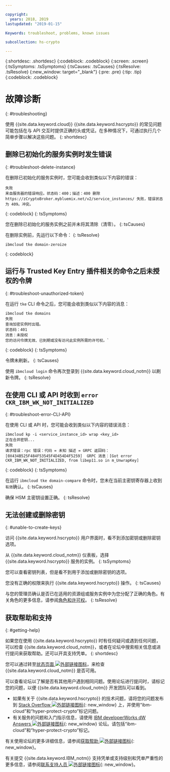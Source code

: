 ```yaml
---

copyright:
  years: 2018, 2019
lastupdated: "2019-01-15"

Keywords: troubleshoot, problems, known issues

subcollection: hs-crypto

---
```


{:shortdesc: .shortdesc}
{:codeblock: .codeblock}
{:screen: .screen}
{:tsSymptoms: .tsSymptoms}
{:tsCauses: .tsCauses}
{:tsResolve: .tsResolve}
{:new_window: target="_blank"}
{:pre: .pre}
{:tip: .tip}
{:codeblock: .codeblock}

# 故障诊断
{: #troubleshooting}

使用 {{site.data.keyword.cloud}} {{site.data.keyword.hscrypto}} 的常见问题可能包括在与 API 交互时提供正确的头或凭证。在多种情况下，可通过执行几个简单步骤以解决这些问题。
{: shortdesc}

## 删除已初始化的服务实例时发生错误
{: #troubleshoot-delete-instance}

在删除已初始化的服务实例时，您可能会收到类似以下内容的错误：

```
失败
来自服务器的错误响应。状态码：400；描述：400 删除 https://zCryptoBroker.mybluemix.net/v2/service_instances/ 失败，错误状态为 409。冲突。
```
{: codeblock}
{: tsSymptoms}

您在删除已初始化的服务实例之前并未将其清除（清零）。
{: tsCauses}

在删除实例前，先运行以下命令：
{: tsResolve}

```
ibmcloud tke domain-zeroize
```
{: codeblock}

## 运行与 Trusted Key Entry 插件相关的命令之后未授权的令牌
{: #troubleshoot-unauthorized-token}

在运行 `tke` CLI 命令之后，您可能会收到类似以下内容的消息：

```
ibmcloud tke domains
失败
查询加密实例时出错。
状态码：401
消息：未授权
您的访问令牌无效、已到期或没有访问此实例所需的许可权。`
```
{: codeblock}
{: tsSymptoms}

令牌未刷新。
{: tsCauses}

使用 `ibmcloud login` 命令再次登录到 {{site.data.keyword.cloud_notm}} 以刷新令牌。
{: tsResolve}

## 在使用 CLI 或 API 时收到 `error CKR_IBM_WK_NOT_INITIALIZED`
{: #troubleshoot-error-CLI-API}

在使用 CLI 或 API 时，您可能会收到类似以下内容的错误消息：

```
ibmcloud kp -i <service_instance_id> wrap <key_id>
正在合并密钥...
失败
请求错误：rpc 错误：代码 = 未知 描述 = GRPC 返回码：[0X434B525F484F53545F4D454D4F5259]  GRPC 消息：[Got error CKR_IBM_WK_NOT_INITIALIZED, from libep11.so in m_UnwrapKey]
```
{: codeblock}
{: tsSymptoms}

在运行 `ibmcloud tke domain-compare` 命令时，您未在当前主密钥寄存器上收到`有效`确认。
{: tsCauses}

确保 HSM 主密钥设置正确。
{: tsResolve}

## 无法创建或删除密钥
{: #unable-to-create-keys}

访问 {{site.data.keyword.hscrypto}} 用户界面时，看不到添加密钥或删除密钥选项。

从 {{site.data.keyword.cloud_notm}} 仪表板，选择 {{site.data.keyword.hscrypto}} 服务的实例。
{: tsSymptoms}

您可以查看密钥列表，但是看不到用于添加或删除密钥的选项。

您没有正确的权限来执行 {{site.data.keyword.hscrypto}} 操作。
{: tsCauses}

与您的管理员确认是否已在适用的资源组或服务实例中为您分配了正确的角色。有关角色的更多信息，请参阅[角色和许可权](/docs/services/key-protect/manage-access.html#roles)。
{: tsResolve}

## 获取帮助和支持
{: #getting-help}

如果您在使用 {{site.data.keyword.hscrypto}} 时有任何疑问或遇到任何问题，可以检查 {{site.data.keyword.cloud_notm}}，或者在论坛中搜索相关信息或进行提问来获取帮助。还可以开具支持凭单。
{: shortdesc}

您可以通过转至[状态页面 ![外部链接图标](../../icons/launch-glyph.svg "外部链接图标")](https://cloud.ibm.com/status?tags=platform,runtimes,services)，来检查 {{site.data.keyword.cloud_notm}} 是否可用。

可以查看论坛以了解是否有其他用户遇到相同问题。使用论坛进行提问时，请标记您的问题，以便 {{site.data.keyword.cloud_notm}} 开发团队可以看到。

- 如果有关于 {{site.data.keyword.hscrypto}} 的技术问题，请将您的问题发布到 [Stack Overflow ![外部链接图标](../../icons/launch-glyph.svg "外部链接图标")](https://stackoverflow.com/questions/tagged/hyper-protect-crypto){: new_window} 上，并使用“ibm-cloud”和“hyper-protect-crypto”标记问题。
- 有关服务的问题和入门指示信息，请使用 [IBM developerWorks dW Answers ![外部链接图标](../../icons/launch-glyph.svg "外部链接图标")](https://developer.ibm.com/answers/topics/hyper-protect-crypto/){: new_window} 论坛。请包括“ibm-cloud”和“hyper-protect-crypto”标记。

有关使用论坛的更多详细信息，请参阅[获取帮助 ![外部链接图标](../../icons/launch-glyph.svg "外部链接图标")](/docs/get-support?topic=get-support-using-avatar#using-avatar){: new_window}。

有关提交 {{site.data.keyword.IBM_notm}} 支持凭单或支持级别和凭单严重性的更多信息，请参阅[联系支持人员 ![外部链接图标](../../icons/launch-glyph.svg "外部链接图标")](/docs/get-support?topic=get-support-getting-customer-support){: new_window}。
